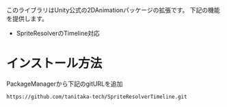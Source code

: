 このライブラリはUnity公式の2DAnimationパッケージの拡張です。
下記の機能を提供します。
- SpriteResolverのTimeline対応

# インストール方法
PackageManagerから下記のgitURLを追加

`https://github.com/tanitaka-tech/SpriteResolverTimeline.git`

